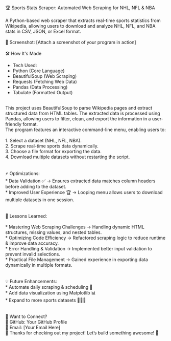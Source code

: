 🏆 Sports Stats Scraper: Automated Web Scraping for NHL, NFL & NBA
<br>
<br>
A Python-based web scraper that extracts real-time sports statistics from Wikipedia, allowing users to download and analyze NHL, NFL, and NBA stats in CSV, JSON, or Excel format.
<br>
<br>
📸 Screenshot: [Attach a screenshot of your program in action]
<br>
<br>
🛠 How It's Made <br>
* Tech Used: <br>
* Python (Core Language)<br>
* BeautifulSoup (Web Scraping)<br>
* Requests (Fetching Web Data)<br>
* Pandas (Data Processing)<br>
* Tabulate (Formatted Output)<br>
<br>
This project uses BeautifulSoup to parse Wikipedia pages and extract structured data from HTML tables. The extracted data is processed using Pandas, allowing users to filter, clean, and export the information in a user-friendly format.
<br>
The program features an interactive command-line menu, enabling users to:
<br>
<br>
1. Select a dataset (NHL, NFL, NBA).<br>
2. Scrape real-time sports data dynamically. <br>
3. Choose a file format for exporting the data.<br>
4. Download multiple datasets without restarting the script. <br>
<br>
<br>
⚡ Optimizations:<br>
  * Data Validation ✅ → Ensures extracted data matches column headers before adding to the dataset.<br>
  * Improved User Experience 🏆 → Looping menu allows users to download multiple datasets in one session.<br>
<br>
<br>
🎯 Lessons Learned: <br>
<br>
* Mastering Web Scraping Challenges → Handling dynamic HTML structures, missing values, and nested tables. <br>
* Optimizing Code Efficiency → Refactored scraping logic to reduce runtime & improve data accuracy.<br>
* Error Handling & Validation → Implemented better input validation to prevent invalid selections.<br>
* Practical File Management → Gained experience in exporting data dynamically in multiple formats.<br>
<br>
<br>
💡 Future Enhancements: <br>
 * Automate daily scraping & scheduling 📅 <br>
 * Add data visualization using Matplotlib 📊<br>
 * Expand to more sports datasets 🏀🏈🏒<br>
<br>
<br>
📩 Want to Connect?<br>
🔗 GitHub: Your GitHub Profile<br>
📧 Email: [Your Email Here]<br>
🎉 Thanks for checking out my project! Let’s build something awesome! 🚀
